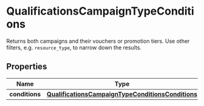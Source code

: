 

# QualificationsCampaignTypeConditions

Returns both campaigns and their vouchers or promotion tiers. Use other filters, e.g. `resource_type`, to narrow down the results.

## Properties

| Name | Type | Description |
|------------ | ------------- | ------------- |
|**conditions** | [**QualificationsCampaignTypeConditionsConditions**](QualificationsCampaignTypeConditionsConditions.md) |  |



